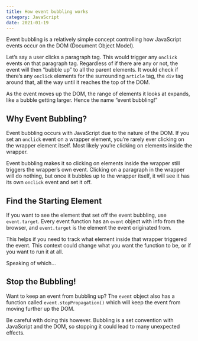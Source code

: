 ```yaml
---
title: How event bubbling works
category: JavaScript
date: 2021-01-19
---
```


Event bubbling is a relatively simple concept controlling how JavaScript events occur on the DOM (Document Object Model).

Let’s say a user clicks a paragraph tag. This would trigger any `onclick` events on that paragraph tag. Regardless of if there are any or not, the event will then “bubble up” to all the parent elements. It would check if there’s any `onclick` elements for the surrounding `article` tag, the `div` tag around that, all the way until it reaches the top of the DOM.

As the event moves up the DOM, the range of elements it looks at expands, like a bubble getting larger. Hence the name “event bubbling!”

## Why Event Bubbling?

Event bubbling occurs with JavaScript due to the nature of the DOM. If you set an `onclick` event on a wrapper element, you’re rarely ever clicking on the wrapper element itself. Most likely you’re clicking on elements inside the wrapper.

Event bubbling makes it so clicking on elements inside the wrapper still triggers the wrapper’s own event. Clicking on a paragraph in the wrapper will do nothing, but once it bubbles up to the wrapper itself, it will see it has its own `onclick` event and set it off.

## Find the Starting Element

If you want to see the element that set off the event bubbling, use `event.target`. Every event function has an `event` object with info from the browser, and `event.target` is the element the event originated from.

This helps if you need to track what element inside that wrapper triggered the event. This context could change what you want the function to be, or if you want to run it at all.

Speaking of which…

## Stop the Bubbling!

Want to keep an event from bubbling up? The `event` object also has a function called `event.stopPropagation()` which will keep the event from moving further up the DOM.

Be careful with doing this however. Bubbling is a set convention with JavaScript and the DOM, so stopping it could lead to many unexpected effects.
